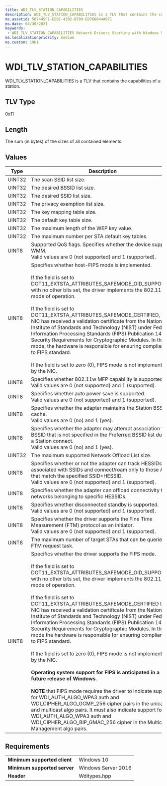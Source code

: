 ```yaml
---
title: WDI_TLV_STATION_CAPABILITIES
description: WDI_TLV_STATION_CAPABILITIES is a TLV that contains the capabilities of a station.
ms.assetid: 567445F1-EEDC-4302-B709-ED76D044A971
ms.date: 04/30/2021
keywords:
 - WDI_TLV_STATION_CAPABILITIES Network Drivers Starting with Windows Vista
ms.localizationpriority: medium
ms.custom: 19H1
---
```


# WDI\_TLV\_STATION\_CAPABILITIES

WDI\_TLV\_STATION\_CAPABILITIES is a TLV that contains the capabilities of a station.

## TLV Type

0x11

## Length

The sum (in bytes) of the sizes of all contained elements.

## Values

| Type | Description |
| --- | --- |
| UINT32 | The scan SSID list size. |
| UINT32 | The desired BSSID list size. |
| UINT32 | The desired SSID list size. |
| UINT32 | The privacy exemption list size. |
| UINT32 | The key mapping table size. |
| UINT32 | The default key table size. |
| UINT32 | The maximum length of the WEP key value. |
| UINT32 | The maximum number per STA default key tables. |
| UINT8 | Supported QoS flags. Specifies whether the device supports WMM.<br />Valid values are 0 (not supported) and 1 (supported).|
| UINT8 | Specifies whether host-FIPS mode is implemented.<br /><br />If the field is set to DOT11_EXTSTA_ATTRIBUTES_SAFEMODE_OID_SUPPORTED with no other bits set, the driver implements the 802.11 safe mode of operation.<br /><br />If the field is set to DOT11_EXTSTA_ATTRIBUTES_SAFEMODE_CERTIFIED, the NIC has received a validation certificate from the National Institute of Standards and Technology (NIST) under Federal Information Processing Standards (FIPS) Publication 140-2, Security Requirements for Cryptographic Modules. In this mode, the hardware is responsible for ensuring compliance to FIPS standard.<br /><br />If the field is set to zero (0), FIPS mode is not implemented by the NIC. |
| UINT8 | Specifies whether 802.11w MFP capability is supported.<br />Valid values are 0 (not supported) and 1 (supported). |
| UINT8 | Specifies whether auto power save is supported.<br />Valid values are 0 (not supported) and 1 (supported). |
| UINT8 | Specifies whether the adapter maintains the Station BSS List cache.<br />Valid values are 0 (no) and 1 (yes). |
| UINT8 | Specifies whether the adapter may attempt association to a BSSID that is not specified in the Preferred BSSID list during a Station connect.<br/>Valid values are 0 (no) and 1 (yes). |
| UINT32 | The maximum supported Network Offload List size. |
| UINT8 | Specifies whether or not the adapter can track HESSIDs associated with SSIDs and connect/roam only to those APs that match the specified SSID+HESSID.<br />Valid values are 0 (not supported) and 1 (supported). |
| UINT8 | Specifies whether the adapter can offload connectivity to networks belonging to specific HESSIDs. |
| UINT8 | Specifies whether disconnected standby is supported.<br />Valid values are 0 (not supported) and 1 (supported). |
| UINT8 | Specifies whether the driver supports the Fine Time Measurement (FTM) protocol as an initiator.<br />Valid values are 0 (not supported) and 1 (supported). |
| UINT8 | The maximum number of target STAs that can be queried per FTM request task. |
| UINT8 | Specifics whether the driver supports the FIPS mode.<br /><br />If the field is set to DOT11_EXTSTA_ATTRIBUTES_SAFEMODE_OID_SUPPORTED with no other bits set, the driver implements the 802.11 safe mode of operation.<br /><br />If the field is set to DOT11_EXTSTA_ATTRIBUTES_SAFEMODE_CERTIFIED the NIC has received a validation certificate from the National Institute of Standards and Technology (NIST) under Federal Information Processing Standards (FIPS) Publication 140-2, Security Requirements for Cryptographic Modules. In this mode the hardware is responsible for ensuring compliance to FIPS standard.<br /><br />If the field is set to zero (0), FIPS mode is not implemented by the NIC.<br /><br />**Operating system support for FIPS is anticipated in a future release of Windows.**<br /><br />**NOTE** that FIPS mode requires the driver to indicate support for WDI_AUTH_ALGO_WPA3 auth and WDI_CIPHER_ALGO_GCMP_256 cipher pairs in the unicast and multicast algo pairs. It must also indicate support for WDI_AUTH_ALGO_WPA3 auth and WDI_CIPHER_ALGO_BIP_GMAC_256 cipher in the Multicast Management algo pairs. |

## Requirements

|     |     |
| --- | --- |
| **Minimum supported client** | Windows 10 |
| **Minimum supported server** | Windows Server 2016 |
| **Header** | Wditypes.hpp |
